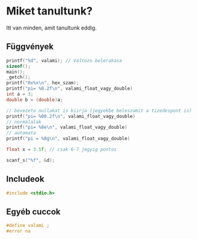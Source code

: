 # Miket tanultunk?

Itt van minden, amit tanultunk eddig.

## Függvények
```c
printf("%d", valami); // Valtozo belerakasa
sizeof();
main();
_getch();
printf("0x%x\n", hex_szam);
printf("pi= %8.2f\n", valami_float_vagy_double)
int a = 3;
double b = (double)a;

// bevezeto nullakat is kiirja (jegyekbe beleszamit a tizedespont is)
printf("pi= %08.2f\n", valami_float_vagy_double) 
// normálalak
printf("pi= %8e\n", valami_float_vagy_double)
// automata
printf("pi = %8g\n", valami_float_vagy_double)

float x = 3.5f; // csak 6-7 jegyig pontos

scanf_s("%f", &d);
```

## Includeok
```c
#include <stdio.h>
```

## Egyéb cuccok
```c
#define valami ;
#error na
```